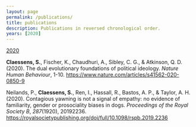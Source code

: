 ```yaml
---
layout: page
permalink: /publications/
title: publications
description: Publications in reversed chronological order.
years: [2020]
---
```


<u>2020</u>

<b>Claessens, S.</b>, Fischer, K., Chaudhuri, A., Sibley, C. G., & Atkinson, Q. D. (2020). The dual evolutionary foundations of political ideology. <i>Nature Human Behaviour</i>, 1-10. <a href="https://www.nature.com/articles/s41562-020-0850-9">https://www.nature.com/articles/s41562-020-0850-9</a>

Neilands, P., <b>Claessens, S.</b>, Ren, I., Hassall, R., Bastos, A. P., & Taylor, A. H. (2020). Contagious yawning is not a signal of empathy: no evidence of familiarity, gender or prosociality biases in dogs. <i>Proceedings of the Royal Society B</i>, <i>287</i>(1920), 20192236. <a href="https://royalsocietypublishing.org/doi/full/10.1098/rspb.2019.2236">https://royalsocietypublishing.org/doi/full/10.1098/rspb.2019.2236</a>